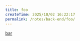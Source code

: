 ```yaml
---
title: foo
createTime: 2025/10/02 16:22:17
permalink: /notes/back-end/foo/
---
```


[bar](./bar.md)
